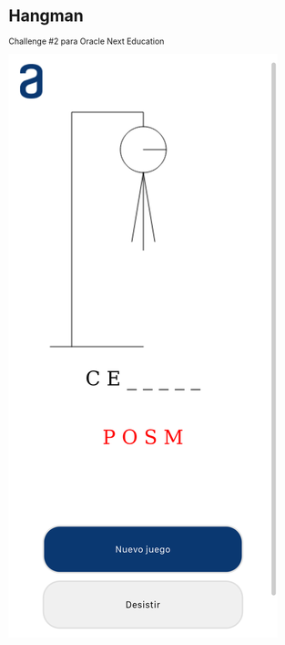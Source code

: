# Hangman
Challenge #2 para Oracle Next Education

![mobile](screenshots/Captura%20de%20pantalla%202022-09-15%20-%2009.28.31.png)